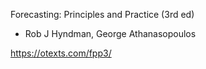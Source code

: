 Forecasting: Principles and Practice (3rd ed)
- Rob J Hyndman, George Athanasopoulos

https://otexts.com/fpp3/